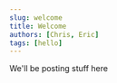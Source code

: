 ```yaml
---
slug: welcome
title: Welcome
authors: [Chris, Eric]
tags: [hello]
---
```


We'll be posting stuff here